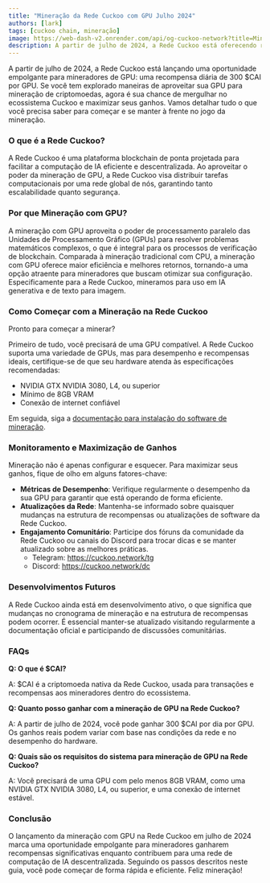 ```yaml
---
title: "Mineração da Rede Cuckoo com GPU Julho 2024"
authors: [lark]
tags: [cuckoo chain, mineração]
image: https://web-dash-v2.onrender.com/api/og-cuckoo-network?title=Mineração%20da%20Rede%20Cuckoo%20com%20GPU%20Julho%202024
description: A partir de julho de 2024, a Rede Cuckoo está oferecendo recompensas diárias de 300 $CAI por GPU para mineradores. Mergulhe em nosso guia para aprender como configurar seu nó de mineração e começar a ganhar.
---
```


A partir de julho de 2024, a Rede Cuckoo está lançando uma oportunidade empolgante para mineradores de GPU: uma recompensa diária de 300 $CAI por GPU. Se você tem explorado maneiras de aproveitar sua GPU para mineração de criptomoedas, agora é sua chance de mergulhar no ecossistema Cuckoo e maximizar seus ganhos. Vamos detalhar tudo o que você precisa saber para começar e se manter à frente no jogo da mineração.

### O que é a Rede Cuckoo?

A Rede Cuckoo é uma plataforma blockchain de ponta projetada para facilitar a computação de IA eficiente e descentralizada. Ao aproveitar o poder da mineração de GPU, a Rede Cuckoo visa distribuir tarefas computacionais por uma rede global de nós, garantindo tanto escalabilidade quanto segurança.

### Por que Mineração com GPU?

A mineração com GPU aproveita o poder de processamento paralelo das Unidades de Processamento Gráfico (GPUs) para resolver problemas matemáticos complexos, o que é integral para os processos de verificação de blockchain. Comparada à mineração tradicional com CPU, a mineração com GPU oferece maior eficiência e melhores retornos, tornando-a uma opção atraente para mineradores que buscam otimizar sua configuração. Especificamente para a Rede Cuckoo, mineramos para uso em IA generativa e de texto para imagem.

### Como Começar com a Mineração na Rede Cuckoo

Pronto para começar a minerar?

Primeiro de tudo, você precisará de uma GPU compatível. A Rede Cuckoo suporta uma variedade de GPUs, mas para desempenho e recompensas ideais, certifique-se de que seu hardware atenda às especificações recomendadas:

- NVIDIA GTX NVIDIA 3080, L4, ou superior
- Mínimo de 8GB VRAM
- Conexão de internet confiável

Em seguida, siga a [documentação para instalação do software de mineração](/docs/Cuckoo%20AI/ai-node).

### Monitoramento e Maximização de Ganhos

Mineração não é apenas configurar e esquecer. Para maximizar seus ganhos, fique de olho em alguns fatores-chave:

- **Métricas de Desempenho**: Verifique regularmente o desempenho da sua GPU para garantir que está operando de forma eficiente.
- **Atualizações da Rede**: Mantenha-se informado sobre quaisquer mudanças na estrutura de recompensas ou atualizações de software da Rede Cuckoo.
- **Engajamento Comunitário**: Participe dos fóruns da comunidade da Rede Cuckoo ou canais do Discord para trocar dicas e se manter atualizado sobre as melhores práticas.
  - Telegram: https://cuckoo.network/tg
  - Discord: https://cuckoo.network/dc

### Desenvolvimentos Futuros

A Rede Cuckoo ainda está em desenvolvimento ativo, o que significa que mudanças no cronograma de mineração e na estrutura de recompensas podem ocorrer. É essencial manter-se atualizado visitando regularmente a documentação oficial e participando de discussões comunitárias.

### FAQs

**Q: O que é $CAI?**

A: $CAI é a criptomoeda nativa da Rede Cuckoo, usada para transações e recompensas aos mineradores dentro do ecossistema.

**Q: Quanto posso ganhar com a mineração de GPU na Rede Cuckoo?**

A: A partir de julho de 2024, você pode ganhar 300 $CAI por dia por GPU. Os ganhos reais podem variar com base nas condições da rede e no desempenho do hardware.

**Q: Quais são os requisitos do sistema para mineração de GPU na Rede Cuckoo?**

A: Você precisará de uma GPU com pelo menos 8GB VRAM, como uma NVIDIA GTX NVIDIA 3080, L4, ou superior, e uma conexão de internet estável.

### Conclusão

O lançamento da mineração com GPU na Rede Cuckoo em julho de 2024 marca uma oportunidade empolgante para mineradores ganharem recompensas significativas enquanto contribuem para uma rede de computação de IA descentralizada. Seguindo os passos descritos neste guia, você pode começar de forma rápida e eficiente. Feliz mineração!